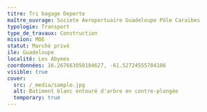 ```yaml
---
titre: Tri bagage Deporte
maître_ouvrage: Societe Aeroportuaire Guadeloupe Pôle Caraïbes
typologie: Transport
type_de_travaux: Construction
mission: MOE
statut: Marché privé
ile: Guadeloupe
localité: Les Abymes
coordonnées: 16.267663050184627, -61.52724555704186
visible: true
cover:
  src: /_media/sample.jpg
  alt: Batiment blanc entouré d'arbre en contre-plongée
  temporary: true
---
```






